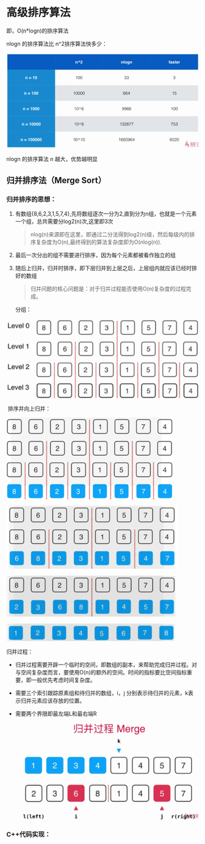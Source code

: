 # 高级排序算法

即，O(n*logn)的排序算法

nlogn 的排序算法比 n^2排序算法快多少：

![1571574884130](res/1571574884130.png)

nlogn 的排序算法 n 越大，优势越明显

## 归并排序法（Merge Sort）

### 归并排序的思想：

1. 有数组{8,6,2,3,1,5,7,4},先将数组逐次一分为2,直到分为n组，也就是一个元素一个组，总共需要分log2(n)次,这里即3次

   > nlog(n)来源即在这里，即通过二分法得到log2(n)级，然后每级内的排序复杂度为O(n),最终得到的算法复杂度即为O(nlog(n)).

2. 最后一次分出的组不需要进行排序，因为每个元素都被看作独立的组

3. 随后上归并，归并时排序，即下层归并到上层之后，上层组内就应该已经时排好的数组

   >
   >
   >归并问题的核心问题是：对于归并过程能否使用O(n)复杂度的过程完成。

   分组：

![1571577138126](res/1571577138126.png)

​	排序并向上归并：

![1571576651315](res/1571576651315.png)

![1571576710432](res/1571576710432.png)

![1571576861070](res/1571576861070.png)

![1571577041118](res/1571577041118.png)

归并过程：

- 归并过程需要开辟一个临时的空间，即数组的副本，来帮助完成归并过程。对与空间复杂度而言，要使用O(n)的额外的空间。时间的指标要比空间指标重要，即一般优先考虑时间复杂度。

- 需要三个索引跟踪原素组和待归并的数组，i，j 分别表示待归并的元素，k表示归并元素应该存放的位置。

- 需要两个界限即最左端L和最右端R

  ![1571577729510](res/1571577729510.png)

### C++代码实现：

```cpp

```

